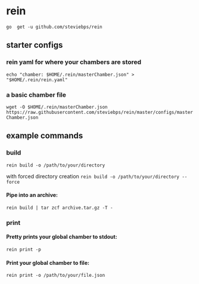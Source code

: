 # rein

```go  get -u github.com/steviebps/rein```


## starter configs

### rein yaml for where your chambers are stored
```echo "chamber: $HOME/.rein/masterChamber.json" > "$HOME/.rein/rein.yaml"```

### a basic chamber file
```wget -O $HOME/.rein/masterChamber.json https://raw.githubusercontent.com/steviebps/rein/master/configs/masterChamber.json```


## example commands

### build
```rein build -o /path/to/your/directory```

with forced directory creation
```rein build -o /path/to/your/directory --force```

#### Pipe into an archive: 
```rein build | tar zcf archive.tar.gz -T -```

### print

#### Pretty prints your global chamber to stdout:
```rein print -p```

#### Print your global chamber to file:
```rein print -o /path/to/your/file.json```
